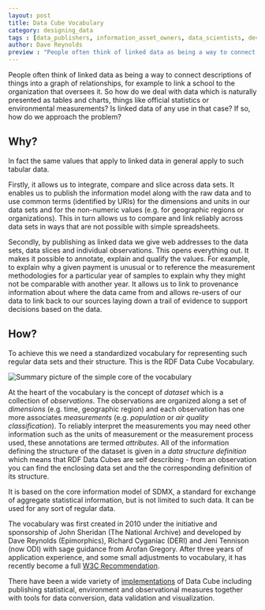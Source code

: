 ```yaml
---
layout: post
title: Data Cube Vocabulary
category: designing_data
tags : [data_publishers, information_asset_owners, data_scientists, developers]
author: Dave Reynolds
preview : "People often think of linked data as being a way to connect descriptions of things into a graph of relationships, for example to link a school to the organization that oversees it. So how do we deal with data which is naturally presented as tables and charts, things like official statistics or environmental measurements?"
---
```


People often think of linked data as being a way to connect descriptions of things into a graph of relationships, for example to link a school to the organization that oversees it. So how do we deal with data which is naturally presented as tables and charts, things like official statistics or environmental measurements? Is linked data of any use in that case? If so, how do we approach the problem?

## Why?

In fact the same values that apply to linked data in general apply to such tabular data.

Firstly, it allows us to integrate, compare and slice across data sets. It enables us to publish the information model along with the raw data and to use common terms (identified by URIs) for the dimensions and units in our data sets and for the non-numeric values (e.g. for geographic regions or organizations). This in turn allows us to compare and link reliably across data sets in ways that are not possible with simple spreadsheets.

Secondly, by publishing as linked data we give web addresses to the data sets, data slices and individual observations. This opens everything out. It makes it possible to annotate, explain and qualify the values. For example, to explain why a given payment is unusual or to reference the measurement methodologies for a particular year of samples to explain why they might not be comparable with another year. It allows us to link to provenance information about where the data came from and allows re-users of our data to link back to our sources laying down a trail of evidence to support decisions based on the data.

## How?

To achieve this we need a standardized vocabulary for representing such regular data sets and their structure. This is the RDF Data Cube Vocabulary. 

![Summary picture of the simple core of the vocabulary](http://www.epimorphics.com/web/sites/default/files/qb-sample.png)

At the heart of the vocabulary is the concept of _dataset_ which is a collection of _observations_. The observations are organized along a set of _dimensions_ (e.g. time, geographic region) and each observation has one more associates _measurements_ (e.g. _population_ or _air quality classification_). To reliably interpret the measurements you may need other information such as the units of measurement or the measurement process used, these annotations are termed _attributes_. All of the information defining the structure of the dataset is given in a _data structure definition_ which means that RDF Data Cubes are self describing - from an observation you can find the enclosing data set and the the corresponding definition of its structure.

It is based on the core information model of SDMX, a standard for exchange of aggregate statistical information, but is not limited to such data. It can be used for any sort of regular data. 

The vocabulary was first created in 2010 under the initiative and sponsorship of John Sheridan (The National Archive) and developed by Dave Reynolds (Epimorphics), Richard Cyganiac (DERI) and Jeni Tennison (now ODI) with sage guidance from Arofan Gregory. After three years of application experience, and some small adjustments to vocabulary, it has recently become a full [W3C Recommendation](http://www.w3.org/TR/vocab-data-cube/). 

There have been a wide variety of [implementations](http://www.w3.org/2011/gld/wiki/Data_Cube_Implementations) of Data Cube including publishing statistical, environment and observational measures together with tools for data conversion, data validation and visualization. 